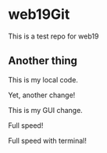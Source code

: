 # web19Git
This is a test repo for web19
## Another thing

This is my local code.

Yet, another change!

This is my GUI change.

Full speed!

Full speed with terminal!